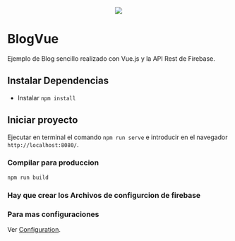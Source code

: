 <p align="center">
  <a href="https://www.buymeacoffee.com/cmurestudillos"><img src="https://img.buymeacoffee.com/button-api/?text=Buy me a coffee&emoji=&slug=cmurestudillos&button_colour=FFDD00&font_colour=000000&font_family=Cookie&outline_colour=000000&coffee_colour=ffffff"></a>
</p>

# BlogVue

Ejemplo de Blog sencillo realizado con Vue.js y la API Rest de Firebase.

## Instalar Dependencias
- Instalar `npm install`

## Iniciar proyecto
Ejecutar en terminal el comando `npm run serve` e introducir en el navegador `http://localhost:8080/`.

### Compilar para produccion
`npm run build`

### Hay que crear los Archivos de configurcion de firebase

### Para mas configuraciones
Ver [Configuration](https://cli.vuejs.org/config/).

